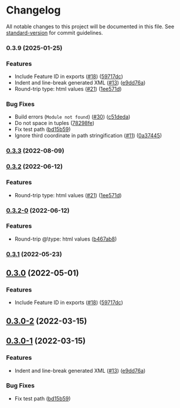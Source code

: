 # Changelog

All notable changes to this project will be documented in this file. See [standard-version](https://github.com/conventional-changelog/standard-version) for commit guidelines.

### 0.3.9 (2025-01-25)


### Features

* Include Feature ID in exports ([#18](https://github.com/roman-franko/tokml/issues/18)) ([59717dc](https://github.com/roman-franko/tokml/commit/59717dc5a8545ad14d048b39114414591c37a48e))
* Indent and line-break generated XML ([#13](https://github.com/roman-franko/tokml/issues/13)) ([e9dd76a](https://github.com/roman-franko/tokml/commit/e9dd76adc39287d1c67bb36154512b61f3c2a434))
* Round-trip type: html values ([#21](https://github.com/roman-franko/tokml/issues/21)) ([1ee571d](https://github.com/roman-franko/tokml/commit/1ee571dfa659c5b250eb95c224c96fe2eb743f56))


### Bug Fixes

* Build errors (`Module not found`) ([#30](https://github.com/roman-franko/tokml/issues/30)) ([c51deda](https://github.com/roman-franko/tokml/commit/c51deda397bb2fa09ea37b121b457f7ce8a75407))
* Do not space in tuples ([78298fe](https://github.com/roman-franko/tokml/commit/78298fe908788541b9fce816d9856db64d187189))
* Fix test path ([bd15b59](https://github.com/roman-franko/tokml/commit/bd15b594b03be6fe516a0a83c4b6cf5a84a697eb))
* Ignore third coordinate in path stringification ([#11](https://github.com/roman-franko/tokml/issues/11)) ([0a37445](https://github.com/roman-franko/tokml/commit/0a37445544e46bf1350768f6f37c4622343e0a2c))

### [0.3.3](https://github.com/placemark/tokml/compare/v0.3.2...v0.3.3) (2022-08-09)

### [0.3.2](https://github.com/placemark/tokml/compare/v0.3.1...v0.3.2) (2022-06-12)


### Features

* Round-trip type: html values ([#21](https://github.com/placemark/tokml/issues/21)) ([1ee571d](https://github.com/placemark/tokml/commit/1ee571dfa659c5b250eb95c224c96fe2eb743f56))

### [0.3.2-0](https://github.com/placemark/tokml/compare/v0.3.1...v0.3.2-0) (2022-06-12)


### Features

* Round-trip @\type: html values ([b467ab8](https://github.com/placemark/tokml/commit/b467ab84ff6efa483b994144f323537d94a1bbd2))

### [0.3.1](https://github.com/placemark/tokml/compare/v0.3.0...v0.3.1) (2022-05-23)

## [0.3.0](https://github.com/placemark/tokml/compare/v0.3.0-2...v0.3.0) (2022-05-01)


### Features

* Include Feature ID in exports ([#18](https://github.com/placemark/tokml/issues/18)) ([59717dc](https://github.com/placemark/tokml/commit/59717dc5a8545ad14d048b39114414591c37a48e))

## [0.3.0-2](https://github.com/placemark/tokml/compare/v0.3.0-1...v0.3.0-2) (2022-03-15)

## [0.3.0-1](https://github.com/placemark/tokml/compare/v0.2.2...v0.3.0-1) (2022-03-15)


### Features

* Indent and line-break generated XML ([#13](https://github.com/placemark/tokml/issues/13)) ([e9dd76a](https://github.com/placemark/tokml/commit/e9dd76adc39287d1c67bb36154512b61f3c2a434))


### Bug Fixes

* Fix test path ([bd15b59](https://github.com/placemark/tokml/commit/bd15b594b03be6fe516a0a83c4b6cf5a84a697eb))
